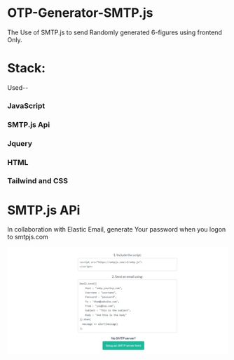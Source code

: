 # OTP-Generator-SMTP.js
The Use of SMTP.js to send Randomly generated 6-figures using frontend Only.

# Stack:
Used--
### JavaScript
### SMTP.js Api
### Jquery
### HTML
### Tailwind and CSS

# SMTP.js APi

In collaboration with Elastic Email, generate Your password when you logon to smtpjs.com

![smtp sample](https://raw.githubusercontent.com/CollinsVizion35/OTP-Generator-SMTP.js/main/OTP%20Generator/server%20creation%20SMTP.JPG)
